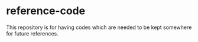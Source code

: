 # reference-code
This repository is for having codes which are needed to be kept somewhere for future references.
